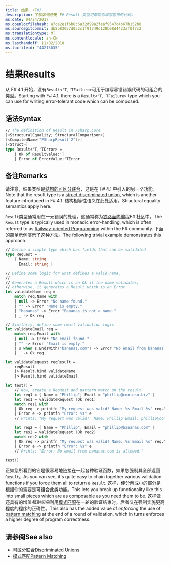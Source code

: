 ```yaml
---
title: 结果 （F#）
description: 了解如何使用 F# Result 类型可帮助你编写容错的代码。
ms.date: 04/24/2017
ms.openlocfilehash: a7ce2e1f6b8c6a32d99a2feaf9547c4b67b152b8
ms.sourcegitcommit: db8b83057d052c1f9f249d128b08d4423af0f7c2
ms.translationtype: MT
ms.contentlocale: zh-CN
ms.lasthandoff: 11/02/2018
ms.locfileid: "44213035"
---
```

# <a name="results"></a><span data-ttu-id="140c6-103">结果</span><span class="sxs-lookup"><span data-stu-id="140c6-103">Results</span></span>

<span data-ttu-id="140c6-104">从 F# 4.1 开始，没有`Result<'T,'TFailure>`可用于编写容错错误代码的可组合的类型。</span><span class="sxs-lookup"><span data-stu-id="140c6-104">Starting with F# 4.1, there is a `Result<'T,'TFailure>` type which you can use for writing error-tolerant code which can be composed.</span></span>

## <a name="syntax"></a><span data-ttu-id="140c6-105">语法</span><span class="sxs-lookup"><span data-stu-id="140c6-105">Syntax</span></span>

```fsharp
// The definition of Result in FSharp.Core
[<StructuralEquality; StructuralComparison>]
[<CompiledName("FSharpResult`2")>]
[<Struct>]
type Result<'T,'TError> = 
    | Ok of ResultValue:'T 
    | Error of ErrorValue:'TError
```

## <a name="remarks"></a><span data-ttu-id="140c6-106">备注</span><span class="sxs-lookup"><span data-stu-id="140c6-106">Remarks</span></span>

<span data-ttu-id="140c6-107">请注意，结果类型是[结构的可区分联合](discriminated-unions.md#struct-discriminated-unions)，这是在 F# 4.1 中引入的另一个功能。</span><span class="sxs-lookup"><span data-stu-id="140c6-107">Note that the result type is a [struct discriminated union](discriminated-unions.md#struct-discriminated-unions), which is another feature introduced in F# 4.1.</span></span>  <span data-ttu-id="140c6-108">结构相等性语义在此处适用。</span><span class="sxs-lookup"><span data-stu-id="140c6-108">Structural equality semantics apply here.</span></span>

<span data-ttu-id="140c6-109">`Result`类型通常用在一元错误的处理，这通常称为[铁路面向编程](https://swlaschin.gitbooks.io/fsharpforfunandprofit/content/posts/recipe-part2.html)F# 社区中。</span><span class="sxs-lookup"><span data-stu-id="140c6-109">The `Result` type is typically used in monadic error-handling, which is often referred to as [Railway-oriented Programming](https://swlaschin.gitbooks.io/fsharpforfunandprofit/content/posts/recipe-part2.html) within the F# community.</span></span>  <span data-ttu-id="140c6-110">下面的简单示例演示了这种方法。</span><span class="sxs-lookup"><span data-stu-id="140c6-110">The following trivial example demonstrates this approach.</span></span>

```fsharp
// Define a simple type which has fields that can be validated
type Request = 
    { Name: string
      Email: string }

// Define some logic for what defines a valid name.
//
// Generates a Result which is an Ok if the name validates;
// otherwise, it generates a Result which is an Error.
let validateName req =
    match req.Name with
    | null -> Error "No name found."
    | "" -> Error "Name is empty."
    | "bananas" -> Error "Bananas is not a name."
    | _ -> Ok req

// Similarly, define some email validation logic.
let validateEmail req =
    match req.Email with
    | null -> Error "No email found."
    | "" -> Error "Email is empty."
    | s when s.EndsWith("bananas.com") -> Error "No email from bananas.com is allowed."
    | _ -> Ok req

let validateRequest reqResult =
    reqResult 
    |> Result.bind validateName
    |> Result.bind validateEmail

let test() = 
    // Now, create a Request and pattern match on the result.
    let req1 = { Name = "Phillip"; Email = "phillip@contoso.biz" }
    let res1 = validateRequest (Ok req1)
    match res1 with
    | Ok req -> printfn "My request was valid! Name: %s Email %s" req.Name req.Email
    | Error e -> printfn "Error: %s" e
    // Prints: "My request was valid!  Name: Phillip Email: phillip@consoto.biz"

    let req2 = { Name = "Phillip"; Email = "phillip@bananas.com" }
    let res2 = validateRequest (Ok req2)
    match res2 with
    | Ok req -> printfn "My request was valid! Name: %s Email %s" req.Name req.Email
    | Error e -> printfn "Error: %s" e
    // Prints: "Error: No email from bananas.com is allowed."

test()
```

<span data-ttu-id="140c6-111">正如您所看到的它是很容易地链接在一起各种验证函数，如果您强制其全部返回`Result`。</span><span class="sxs-lookup"><span data-stu-id="140c6-111">As you can see, it's quite easy to chain together various validation functions if you force them all to return a `Result`.</span></span>  <span data-ttu-id="140c6-112">这样，便分解成小的部分是根据你的需要是可组合此类功能。</span><span class="sxs-lookup"><span data-stu-id="140c6-112">This lets you break up functionality like this into small pieces which are as composable as you need them to be.</span></span>  <span data-ttu-id="140c6-113">这样做还具有的增值*强制实施*利用[模式匹配](pattern-matching.md)在一轮的验证结束时，后者又在强制实施更高程度的程序的正确性。</span><span class="sxs-lookup"><span data-stu-id="140c6-113">This also has the added value of *enforcing* the use of [pattern matching](pattern-matching.md) at the end of a round of validation, which in turns enforces a higher degree of program correctness.</span></span>

## <a name="see-also"></a><span data-ttu-id="140c6-114">请参阅</span><span class="sxs-lookup"><span data-stu-id="140c6-114">See also</span></span>

- [<span data-ttu-id="140c6-115">可区分联合</span><span class="sxs-lookup"><span data-stu-id="140c6-115">Discriminated Unions</span></span>](discriminated-unions.md)
- [<span data-ttu-id="140c6-116">模式匹配</span><span class="sxs-lookup"><span data-stu-id="140c6-116">Pattern Matching</span></span>](pattern-matching.md)

